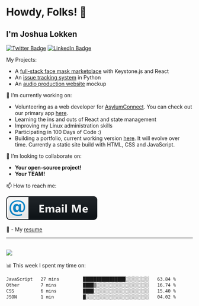 # Howdy, Folks! 👋
## I'm Joshua Lokken


[![Twitter Badge](https://img.shields.io/badge/Twitter-Profile-informational?style=flat&logo=twitter&logoColor=white&color=1CA2F1)](https://twitter.com/joshualokken)
[![LinkedIn Badge](https://img.shields.io/badge/LinkedIn-Profile-informational?style=flat&logo=linkedin&logoColor=white&color=0D76A8)](https://www.linkedin.com/in/joshualokken/)

My Projects:
  - A <a href='https://maskup.joshualokken.tech' target='_blank' rel='noreferrer'>full-stack face mask marketplace</a> with Keystone.js and React
  - An <a href='https://its.joshualokken.tech' target='_blank' rel='noreferrer'>issue tracking system</a> in Python
  - An <a href='https://jasonwoodsmusic.now.sh' target='_blank' rel='noreferrer'>audio production website</a> mockup
  
  
🔭 I’m currently working on:

  - Volunteering as a web developer for [AsylumConnect](https://asylumconnect.org).
    You can check out our primary app [here](https://catalog.asylumconnect.org).
  - Learning the ins and outs of React and state management
  - Improving my Linux administration skills
  - Participating in 100 Days of Code :)
  - Building a portfolio, current working version [here](https://www.joshualokken.me).  It will evolve over time.  Currently a static site build with HTML, CSS and JavaScript.

  
👯 I’m looking to collaborate on:

  - <strong>Your open-source project!</strong>
  - <strong>Your TEAM!</strong>

📫 How to reach me:

  [<img src="https://github.com/jrrlokken/jrrlokken/blob/master/svg/social/email_me.svg" alt="html" style="vertical-align:top, margin:4px">](mailto:joshualokken@pm.me)

🔭 - My [resume](https://velocv.com/jrrlokken)

*************
<br />

<img height="180em" src="https://github-readme-stats.vercel.app/api?username=jrrlokken&show_icons=true&hide_border=true&&count_private=true&include_all_commits=true" />

<br />

📊 This week I spent my time on:
<!--START_SECTION:waka-->
```text
JavaScript   27 mins         ████████████████░░░░░░░░░   63.84 % 
Other        7 mins          ████▒░░░░░░░░░░░░░░░░░░░░   16.74 % 
CSS          6 mins          ████░░░░░░░░░░░░░░░░░░░░░   15.40 % 
JSON         1 min           █░░░░░░░░░░░░░░░░░░░░░░░░   04.02 % 
```
<!--END_SECTION:waka-->

